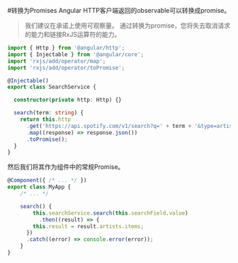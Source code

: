 #转换为Promises
Angular HTTP客户端返回的observable可以转换成promise。

> 我们建议在承诺上使用可观察量。 通过转换为promise，您将失去取消请求的能力和链接RxJS运算符的能力。

```ts
import { Http } from '@angular/http';
import { Injectable } from '@angular/core';
import 'rxjs/add/operator/map';
import 'rxjs/add/operator/toPromise';

@Injectable()
export class SearchService {

  constructor(private http: Http) {}

  search(term: string) {
    return this.http
      .get('https://api.spotify.com/v1/search?q=' + term + '&type=artist')
      .map((response) => response.json())
      .toPromise();
  }
}
```

然后我们将其作为组件中的常规Promise。
```ts
@Component({ /* ... */ })
export class MyApp {
    /* ... */

    search() {
        this.searchService.search(this.searchField.value)
          .then((result) => {
        this.result = result.artists.items;
      })
      .catch((error) => console.error(error));
    }
}
```
